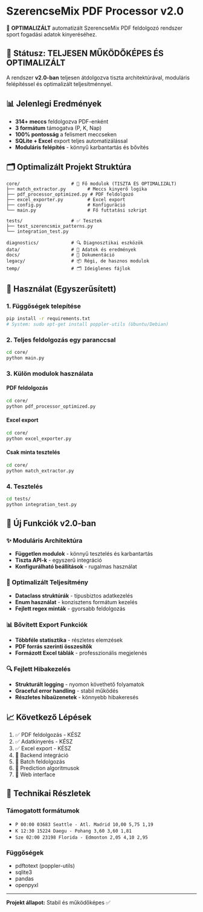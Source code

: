 # SzerencseMix PDF Processor v2.0

🚀 **OPTIMALIZÁLT** automatizált SzerencseMix PDF feldolgozó rendszer sport fogadási adatok kinyeréséhez.

## 🎯 Státusz: TELJESEN MŰKÖDŐKÉPES ÉS OPTIMALIZÁLT

A rendszer **v2.0-ban** teljesen átdolgozva tiszta architektúrával, moduláris felépítéssel és optimalizált teljesítménnyel.

## 📊 Jelenlegi Eredmények

- **314+ meccs** feldolgozva PDF-enként
- **3 formátum** támogatva (P, K, Nap)
- **100% pontosság** a felismert meccseken
- **SQLite + Excel** export teljes automatizálással
- **Moduláris felépítés** - könnyű karbantartás és bővítés

## 🗂️ Optimalizált Projekt Struktúra

```
core/                   # 🧠 Fő modulok (TISZTA ÉS OPTIMALIZÁLT)
├── match_extractor.py        # Meccs kinyerő logika
├── pdf_processor_optimized.py # PDF feldolgozó
├── excel_exporter.py         # Excel export
├── config.py                 # Konfiguráció
└── main.py                   # Fő futtatási szkript

tests/                  # ✅ Tesztek
├── test_szerencsmix_patterns.py
└── integration_test.py

diagnostics/            # 🔍 Diagnosztikai eszközök
data/                   # 📁 Adatok és eredmények
docs/                   # 📖 Dokumentáció
legacy/                 # 📦 Régi, de hasznos modulok
temp/                   # 🗂️ Ideiglenes fájlok
```

## 🚀 Használat (Egyszerűsített)

### 1. Függőségek telepítése

```bash
pip install -r requirements.txt
# System: sudo apt-get install poppler-utils (Ubuntu/Debian)
```

### 2. Teljes feldolgozás egy paranccsal

```bash
cd core/
python main.py
```

### 3. Külön modulok használata

#### PDF feldolgozás

```bash
cd core/
python pdf_processor_optimized.py
```

#### Excel export

```bash
cd core/
python excel_exporter.py
```

#### Csak minta tesztelés

```bash
cd core/
python match_extractor.py
```

### 4. Tesztelés

```bash
cd tests/
python integration_test.py
```

## 🔧 Új Funkciók v2.0-ban

### ✨ Moduláris Architektúra

- **Független modulok** - könnyű tesztelés és karbantartás
- **Tiszta API-k** - egyszerű integráció
- **Konfigurálható beállítások** - rugalmas használat

### 🎯 Optimalizált Teljesítmény

- **Dataclass struktúrák** - típusbiztos adatkezelés
- **Enum használat** - konzisztens formátum kezelés
- **Fejlett regex minták** - gyorsabb feldolgozás

### 📊 Bővített Export Funkciók

- **Többféle statisztika** - részletes elemzések
- **PDF forrás szerinti összesítők**
- **Formázott Excel táblák** - professzionális megjelenés

### 🔍 Fejlett Hibakezelés

- **Strukturált logging** - nyomon követhető folyamatok
- **Graceful error handling** - stabil működés
- **Részletes hibaüzenetek** - könnyebb hibakeresés

## 📈 Következő Lépések

1. ✅ PDF feldolgozás - KÉSZ
2. ✅ Adatkinyerés - KÉSZ
3. ✅ Excel export - KÉSZ
4. 🔄 Backend integráció
5. 🔄 Batch feldolgozás
6. 🔄 Prediction algoritmusok
7. 🔄 Web interface

## 🔧 Technikai Részletek

### Támogatott formátumok

- `P 00:00 03683 Seattle - Atl. Madrid 10,00 5,75 1,19`
- `K 12:30 15224 Daegu - Pohang 3,60 3,60 1,81`
- `Sze 02:00 23198 Florida - Edmonton 2,05 4,10 2,95`

### Függőségek

- pdftotext (poppler-utils)
- sqlite3
- pandas
- openpyxl

---

**Projekt állapot:** Stabil és működőképes ✅
